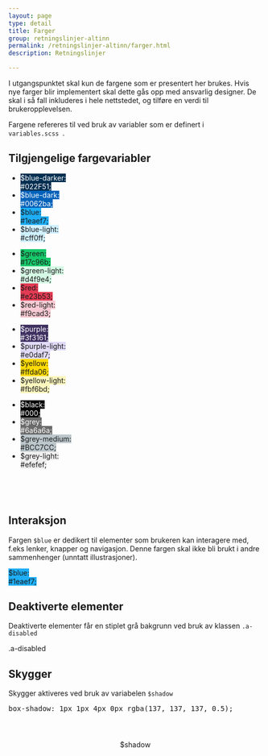 ```yaml
---
layout: page
type: detail
title: Farger
group: retningslinjer-altinn
permalink: /retningslinjer-altinn/farger.html
description: Retningslinjer

---
```


<p class="a-leadText a-fontBold">I utgangspunktet skal kun de fargene som er presentert her brukes. Hvis nye farger blir implementert skal dette gås opp med ansvarlig designer. De skal i så fall inkluderes i hele nettstedet, og tilføre en verdi til brukeropplevelsen. </p>

Fargene refereres til ved bruk av variabler som er definert i <code> variables.scss </code>.

## Tilgjengelige fargevariabler

<ul class="no-decoration ap-colors">
<li><span class="ap-swatch" style="background: #022F51;"><span class="ap-colorLabel" style="color: #fff;">$blue-darker: <br>#022F51;</span></span></li>
<li><span class="ap-swatch" style="background: #0062ba;"><span class="ap-colorLabel" style="color: #fff;">$blue-dark: <br>#0062ba; </span></span></li>
<li><span class="ap-swatch" style="background: #1eaef7;"><span class="ap-colorLabel">$blue: <br>#1eaef7;</span></span></li>
<li><span class="ap-swatch" style="background: #cff0ff;"><span class="ap-colorLabel">$blue-light: <br>#cff0ff;</span></span></li>
</ul>

<ul class="no-decoration ap-colors">
<li><span class="ap-swatch" style="background: #17c96b;"><span class="ap-colorLabel">$green: <br>#17c96b;</span> </span></li>
<li><span class="ap-swatch" style="background: #d4f9e4;"><span class="ap-colorLabel">$green-light: <br>#d4f9e4;</span></span></li>
<li><span class="ap-swatch" style="background: #e23b53;"><span class="ap-colorLabel">$red: <br>#e23b53;</span></span></li>
<li><span class="ap-swatch" style="background: #f9cad3;"><span class="ap-colorLabel">$red-light: <br>#f9cad3;</span></span></li>
</ul>

<ul class="no-decoration ap-colors">
<li><span class="ap-swatch" style="background: #3f3161;"><span class="ap-colorLabel" style="color: #fff;">$purple: <br>#3f3161;</span></span></li>
<li><span class="ap-swatch" style="background: #e0daf7;"><span class="ap-colorLabel">$purple-light: <br>#e0daf7;</span></span></li>
<li><span class="ap-swatch" style="background: #ffda06;"><span class="ap-colorLabel">$yellow: <br>#ffda06;</span></span></li>
<li><span class="ap-swatch" style="background: #fbf6bd;"><span class="ap-colorLabel">$yellow-light: <br>#fbf6bd;</span></span></li>
</ul>

<ul class="no-decoration ap-colors" style="margin-bottom: 10px;">
<li><span class="ap-swatch" style="background: #000;"> <span class="ap-colorLabel" style="color: #fff;">$black: <br>#000;</span> </span></li>
<li><span class="ap-swatch" style="background: #6a6a6a;"><span class="ap-colorLabel" style="color: #fff;">$grey: <br>#6a6a6a; </span></span></li>
<li><span class="ap-swatch" style="background: #BCC7CC;"><span class="ap-colorLabel">$grey-medium: <br>#BCC7CC; </span> </span></li>
<li><span class="ap-swatch" style="background: #efefef;"><span class="ap-colorLabel">$grey-light: <br>#efefef; </span> </span></li>
</ul>
<br><br><br>

## Interaksjon

Fargen <code>$blue</code> er dedikert til elementer som brukeren kan interagere med, f.eks lenker, knapper og navigasjon. Denne fargen skal ikke bli brukt i andre sammenhenger (unntatt illustrasjoner).

<span class="ap-swatch" style="background: #1eaef7;"><span class="ap-colorLabel">$blue: <br>#1eaef7;</span></span>


## Deaktiverte elementer

Deaktiverte elementer får en stiplet grå bakgrunn ved bruk av klassen <code>.a-disabled</code>

<div class="a-disabled p-3">.a-disabled</div>

## Skygger

Skygger aktiveres ved bruk av variabelen <code>$shadow</code>

<pre>box-shadow: 1px 1px 4px 0px rgba(137, 137, 137, 0.5);</pre>

<div class="ap-shadowBox" style="text-align: center; line-height: 100px;">$shadow</div>
